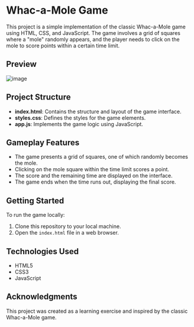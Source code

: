# Whac-a-Mole Game

This project is a simple implementation of the classic Whac-a-Mole game using HTML, CSS, and JavaScript. The game involves a grid of squares where a "mole" randomly appears, and the player needs to click on the mole to score points within a certain time limit.

## Preview

![image](https://github.com/117Isabell/whac-a-mole-game/assets/112959154/efc55a03-95a2-445c-991e-94882f088015)

## Project Structure

- **index.html**: Contains the structure and layout of the game interface.
- **styles.css**: Defines the styles for the game elements.
- **app.js**: Implements the game logic using JavaScript.

## Gameplay Features

- The game presents a grid of squares, one of which randomly becomes the mole.
- Clicking on the mole square within the time limit scores a point.
- The score and the remaining time are displayed on the interface.
- The game ends when the time runs out, displaying the final score.

## Getting Started

To run the game locally:

1. Clone this repository to your local machine.
2. Open the `index.html` file in a web browser.

## Technologies Used

- HTML5
- CSS3
- JavaScript

## Acknowledgments

This project was created as a learning exercise and inspired by the classic Whac-a-Mole game.
